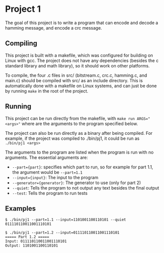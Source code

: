 # Project 1

The goal of this project is to write a program that can encode and decode a hamming message, and encode a crc message.

## Compiling

This project is built with a makefile, which was configured for building on Linux with gcc.
The project does not have any dependencies (besides the c standard library and math library), so it should work on other platforms.

To compile, the four .c files in src/ (bitstream.c, crc.c, hamming.c, and main.c) should be compiled with src/ as an include directory.
This is automatically done with a makefile on Linux systems, and can just be done by running `make` in the root of the project.

## Running

This project can be run directly from the makefile, with `make run ARGS="<args>"` where <args> are the arguments to the program specified below.

The project can also be run directly as a binary after being compiled.
For example, if the project was compiled to ./bin/pj1, it could be run as `./bin/pj1 <args>`

The arguments to the program are listed when the program is run with no arguments.
The essential arguments are:
  - `--part={part}`: specifies which part to run, so for example for part 1.1, the argument would be `--part=1.1`
  - `--input={input}`: The input to the program
  - `--generator={generator}`: The generator to use (only for part 2)
  - `--quiet`: Tells the program to not output any text besides the final output
  - `--test`: Tells the program to run tests

## Examples

```
$ ./bin/pj1 --part=1.1 --input=1101001100110101 --quiet
011110110011001110101
```

```
$ ./bin/pj1 --part=1.2 --input=011110110011001110101
===== Part 1.2 =====
Input: 011110110011001110101
Output: 1101001100110101
```
